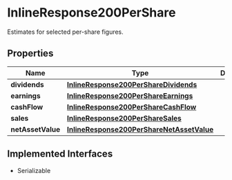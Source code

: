 

# InlineResponse200PerShare

Estimates for selected per-share figures.

## Properties

Name | Type | Description | Notes
------------ | ------------- | ------------- | -------------
**dividends** | [**InlineResponse200PerShareDividends**](InlineResponse200PerShareDividends.md) |  |  [optional]
**earnings** | [**InlineResponse200PerShareEarnings**](InlineResponse200PerShareEarnings.md) |  |  [optional]
**cashFlow** | [**InlineResponse200PerShareCashFlow**](InlineResponse200PerShareCashFlow.md) |  |  [optional]
**sales** | [**InlineResponse200PerShareSales**](InlineResponse200PerShareSales.md) |  |  [optional]
**netAssetValue** | [**InlineResponse200PerShareNetAssetValue**](InlineResponse200PerShareNetAssetValue.md) |  |  [optional]


## Implemented Interfaces

* Serializable


